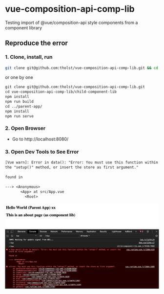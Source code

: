 # vue-composition-api-comp-lib
Testing import of @vue/composition-api style components from a component library

## Reproduce the error

### 1. Clone, install, run
```bash
git clone git@github.com:tholst/vue-composition-api-comp-lib.git && cd vue-composition-api-comp-lib/child-component-lib && npm install && npm run build && cd ../parent-app/ && npm install && npm run serve
```

or one by one 
```
git clone git@github.com:tholst/vue-composition-api-comp-lib.git
cd vue-composition-api-comp-lib/child-component-lib
npm install
npm run build
cd ../parent-app/
npm install
npm run serve
```

### 2. Open Browser

- Go to http://localhost:8080/

### 3. Open Dev Tools to See Error

```
[Vue warn]: Error in data(): "Error: You must use this function within the "setup()" method, or insert the store as first argument."

found in

---> <Anonymous>
       <App> at src/App.vue
         <Root>
```


![Error](./error.png)
